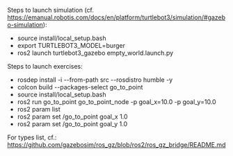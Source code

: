 Steps to launch simulation (cf. https://emanual.robotis.com/docs/en/platform/turtlebot3/simulation/#gazebo-simulation):
- source install/local_setup.bash
- export TURTLEBOT3_MODEL=burger
- ros2 launch turtlebot3_gazebo empty_world.launch.py

Steps to launch exercises:
- rosdep install -i --from-path src --rosdistro humble -y
- colcon build --packages-select go_to_point
- source install/local_setup.bash
- ros2 run go_to_point go_to_point_node -p goal_x=10.0 -p goal_y=10.0
- ros2 param list
- ros2 param set /go_to_point goal_x 1.0
- ros2 param set /go_to_point goal_y 1.0


For types list, cf.: https://github.com/gazebosim/ros_gz/blob/ros2/ros_gz_bridge/README.md